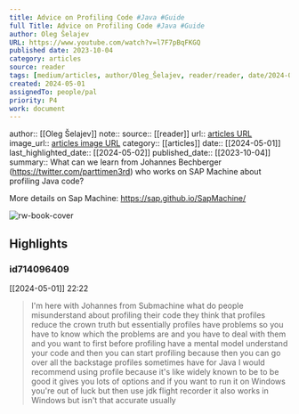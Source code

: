 ```yaml
---
title: Advice on Profiling Code #Java #Guide
full Title: Advice on Profiling Code #Java #Guide
author: Oleg Šelajev
URL: https://www.youtube.com/watch?v=l7F7pBqFKGQ
published date: 2023-10-04
category: articles
source: reader
tags: [medium/articles, author/Oleg_Šelajev, reader/reader, date/2024-05-02, area/reader]
created: 2024-05-01
assignedTo: people/pal
priority: P4
work: document
---
```

author:: [[Oleg Šelajev]]
note:: 
source:: [[reader]]
url:: [articles URL](https://www.youtube.com/watch?v=l7F7pBqFKGQ)
image_url:: [articles image URL](https://i.ytimg.com/vi/l7F7pBqFKGQ/maxresdefault.jpg?sqp=-oaymwEoCIAKENAF8quKqQMcGADwAQH4AbYIgAKAD4oCDAgAEAEYfyBNKCMwDw==&rs=AOn4CLC-4tjIebFBgRMXd8jbT3J8S0C50A)
category:: [[articles]]
date:: [[2024-05-01]]
last_highlighted_date:: [[2024-05-02]]
published_date:: [[2023-10-04]]
summary:: What can we learn from Johannes Bechberger (https://twitter.com/parttimen3rd) who works on SAP Machine about profiling Java code? 

More details on Sap Machine: https://sap.github.io/SapMachine/


![rw-book-cover](https://i.ytimg.com/vi/l7F7pBqFKGQ/maxresdefault.jpg?sqp=-oaymwEoCIAKENAF8quKqQMcGADwAQH4AbYIgAKAD4oCDAgAEAEYfyBNKCMwDw==&rs=AOn4CLC-4tjIebFBgRMXd8jbT3J8S0C50A)

## Highlights
### id714096409
[[2024-05-01]] 22:22
> I'm here with Johannes from Submachine what do people misunderstand about profiling their code they think that profiles reduce the crown truth but essentially profiles have problems so you have to know which the problems are and you have to deal with them and you want to first before profiling have a mental model understand your code and then you can start profiling because then you can go over all the backstage profiles sometimes have for Java I would recommend using profile because it's like widely known to be to be good it gives you lots of options and if you want to run it on Windows you're out of
> luck but then use jdk flight recorder it also works in Windows but isn't that accurate usually



